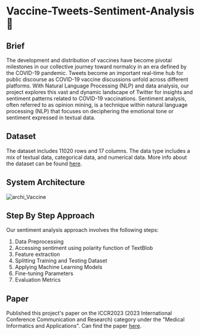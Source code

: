 # Vaccine-Tweets-Sentiment-Analysis :syringe:

## Brief

The development and distribution of vaccines have become pivotal milestones in our collective journey toward normalcy in an era defined by the COVID-19 pandemic. Tweets become an important real-time hub for public discourse as COVID-19 vaccine discussions unfold across different platforms. With Natural Language Processing (NLP) and data analysis, our project explores this vast and dynamic landscape of Twitter for insights and sentiment patterns related to COVID-19 vaccinations. Sentiment analysis, often referred to as opinion mining, is a technique within natural language processing (NLP) that focuses on deciphering the emotional tone or sentiment expressed in textual data.

## Dataset

The dataset includes 11020 rows and 17 columns. The data type includes a mix of textual data, categorical data, and numerical data.
More info about the dataset can be found [here](https://www.kaggle.com/datasets/gpreda/pfizer-vaccine-tweets/data).

## System Architecture

![archi_Vaccine](https://github.com/Raghu2411/Vaccine-Tweets-Sentiment-Analysis/assets/40447264/fd237a66-55cf-4834-9bb8-6ee6cc6754f1)

## Step By Step Approach

Our sentiment analysis approach involves the following steps:
1. Data Preprocessing
2. Accessing sentiment using polarity function of TextBlob
3. Feature extraction
4. Splitting Training and Testing Dataset
5. Applying Machine Learning Models
6. Fine-tuning Parameters
7. Evaluation Metrics

## Paper

Published this project's paper on the ICCR2023 (2023 International Conference Communication and Research) category under the "Medical Informatics and Applications".
Can find the paper [here](https://public.thinkonweb.com/sites/iccr2023/proceeding).
